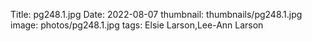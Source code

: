 Title: pg248.1.jpg
Date: 2022-08-07
thumbnail: thumbnails/pg248.1.jpg
image: photos/pg248.1.jpg
tags: Elsie Larson,Lee-Ann Larson
